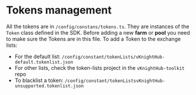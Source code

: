 # Tokens management

All the tokens are in `/config/constans/tokens.ts`. They are instances of the `Token` class defined in the SDK.
Before adding a new **farm** or **pool** you need to make sure the Tokens are in this file.
To add a Token to the exchange lists:

- For the default list: `/config/constant/tokenLists/vKnightHub-default.tokenlist.json`
- For other lists, check the token-lists project in the `vKnightHub-toolkit` repo
- To blacklist a token: `/config/constant/tokenListsvKnightHub-unsupported.tokenlist.json`
